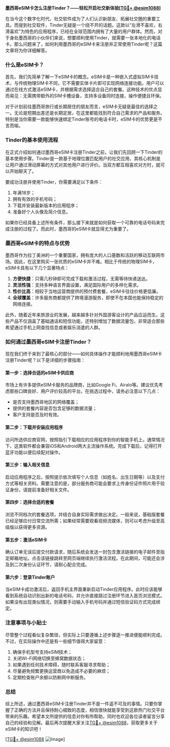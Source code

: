 **墨西哥eSIM卡怎么注册Tinder？——轻松开启社交新体验[[TG💪+ @esim1088](https://t.me/s/esim1088)]**

在当今这个数字化时代，社交软件成为了人们认识新朋友、拓展社交圈的重要工具。而提到社交软件，Tinder无疑是一个绕不开的话题。这款以“左滑不喜欢，右滑喜欢”为特色的应用程序，已经在全球范围内拥有了大量的用户群体。然而，对于身处墨西哥的小伙伴们来说，想要顺利使用Tinder，就需要一张本地化的电话卡。那么问题来了，如何利用墨西哥的eSIM卡来注册并正常使用Tinder呢？这篇文章将为你详细解答。

### 什么是eSIM卡？

首先，我们先简单了解一下eSIM卡的概念。eSIM卡是一种嵌入式虚拟SIM卡技术，与传统物理SIM卡不同，它不需要实体卡片即可实现网络连接功能。用户可以通过在线方式激活eSIM卡，并根据需求选择适合自己的套餐。这种技术的优点显而易见：无需携带额外的SIM卡槽设备，支持多设备同时连接，操作便捷且环保。

对于计划前往墨西哥旅行或长期居住的朋友而言，eSIM卡无疑是最佳的选择之一。无论是短期出差还是长期定居，在这里都能找到符合自己需求的产品和服务。特别是当你需要一款能够快速绑定Tinder账号的电话卡时，eSIM卡的优势更是不言而喻。

### Tinder的基本使用流程

在正式介绍如何通过墨西哥eSIM卡注册Tinder之前，让我们先回顾一下Tinder的基本使用步骤。Tinder是一款基于地理位置匹配用户的社交应用，其核心机制是让用户通过滑动屏幕的方式对其他用户进行评价。当双方都互相喜欢对方时，就可以开始聊天了。

要成功注册并使用Tinder，你需要满足以下条件：
1. 年满18岁；
2. 拥有有效的手机号码；
3. 下载并安装最新版本的应用程序；
4. 准备好个人头像及简介信息。

如果你已经具备上述所有条件，那么接下来就是如何获取一个可靠的电话号码来完成注册的过程了。而此时，墨西哥的eSIM卡就显得尤为重要了。

### 墨西哥eSIM卡的特点与优势

墨西哥作为拉丁美洲的一个重要国家，拥有庞大的人口基数和活跃的移动互联网市场。因此，在这里购买一张优质的eSIM卡并不难。相比于传统的物理SIM卡，eSIM卡具有以下几个显著特点：

1. **方便快捷**：只需几秒钟即可完成下载和激活过程，无需等待快递送达。
2. **灵活性强**：支持多种语言界面设置，满足国际用户的多样化需求。
3. **性价比高**：相较于当地运营商提供的预付费套餐，eSIM卡往往价格更低廉。
4. **全球覆盖**：许多服务商都提供了跨境漫游服务，即使不在本国也能保持稳定的网络连接。

此外，随着近年来旅游业的发展，越来越多针对外国游客设计的产品应运而生。这些产品不仅涵盖了基础通话和短信功能，还特别增加了数据流量包，非常适合那些希望通过手机上网查找信息或者娱乐消遣的人群。

### 如何通过墨西哥eSIM卡注册Tinder？

现在我们终于来到了最核心的部分——如何具体操作才能顺利地用墨西哥eSIM卡注册Tinder呢？以下是详细的步骤指南：

#### 第一步：选择合适的eSIM卡供应商
市场上有许多提供eSIM卡服务的品牌商，比如Google Fi、Airalo等。建议优先考虑那些口碑良好、用户评价较高的平台。在挑选过程中，请务必注意以下几点：
- 是否支持墨西哥地区的网络覆盖；
- 提供的套餐内容是否包含足够的数据流量；
- 客户支持是否及时有效。

#### 第二步：下载并安装应用程序
访问所选供应商官网，按照指引下载相应的应用程序到你的智能手机上。通常情况下，这类软件都会兼容iOS和Android两大主流操作系统。完成下载后，记得打开蓝牙功能以便后续配对操作。

#### 第三步：输入相关信息
启动应用程序之后，按照提示依次填写个人信息（如姓名、出生日期等）以及支付方式等相关资料。需要注意的是，部分服务商可能会要求上传身份证件照片用于验证身份，请提前准备好相关文件。

#### 第四步：选择合适的套餐
浏览不同档次的套餐选项，并结合自身实际需求做出决定。一般来说，基础版套餐已经足够应付日常交流所需；如果经常需要观看视频流媒体，则可以考虑升级至高级版以获得更多资源。

#### 第五步：激活eSIM卡
确认订单无误后提交付款请求，随后系统会发送一封包含激活链接的电子邮件至指定邮箱地址。点击该链接跳转至网页端继续执行激活流程。在此期间，可能还会涉及到二次身份认证环节，请耐心配合完成。

#### 第六步：登录Tinder账户
当eSIM卡成功激活后，返回手机主界面重新启动Tinder应用程序。此时应该能够看到系统自动识别出新的电话号码，并允许直接跳过注册环节进入首页浏览模式。如果没有出现类似情况，则需要手动输入手机号码并通过短信验证码方式完成绑定。

### 注意事项与小贴士

尽管整个过程看似复杂繁琐，但实际上只要遵循上述步骤逐一推进便能顺利完成。不过，在实际操作中还是有一些细节值得大家留意：

1. 确保手机型号支持eSIM技术；
2. 关闭Wi-Fi网络切换至蜂窝数据状态；
3. 如果遇到任何技术障碍，随时联系客服寻求帮助；
4. 尽量避免频繁更换运营商以免造成不必要的麻烦；
5. 定期检查账户余额以防断网中断服务。

### 总结

综上所述，通过墨西哥eSIM卡注册Tinder并不是一件遥不可及的事情。只要你掌握了正确的方法并且保持耐心细致的态度，相信很快就能享受到这款热门社交平台带来的乐趣。希望本文所提供的信息对你有所帮助，同时也欢迎各位读者留言分享自己的经验和见解。最后再次提醒大家关注[TG💪+ @esim1088](https://t.me/s/esim1088)，获取更多关于eSIM卡的知识吧！

[[TG💪+ @esim1088](https://t.me/s/esim1088) ![Image](https://i.postimg.cc/4NQfJmqS/Snipaste-2025-05-13-00-14-12.png)]